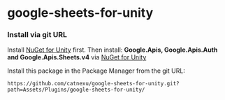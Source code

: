 # google-sheets-for-unity


### Install via git URL
Install <a href="https://github.com/GlitchEnzo/NuGetForUnity">NuGet for Unity</a> first.
Then install: <b>Google.Apis, Google.Apis.Auth and Google.Apis.Sheets.v4</b> via <a href="https://github.com/GlitchEnzo/NuGetForUnity">NuGet for Unity</a>
<br>

Install this package in the Package Manager from the git URL:
```
https://github.com/catnexu/google-sheets-for-unity.git?path=Assets/Plugins/google-sheets-for-unity/
```